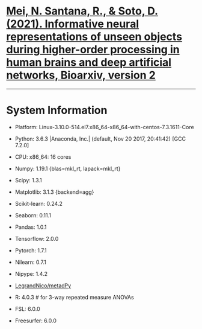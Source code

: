 # [Mei, N. Santana, R., & Soto, D. (2021). Informative neural representations of unseen objects during higher-order processing in human brains and deep artificial networks, Bioarxiv, version 2](https://www.biorxiv.org/content/10.1101/2021.01.12.426428v2)

---
# System Information
- Platform:      Linux-3.10.0-514.el7.x86_64-x86_64-with-centos-7.3.1611-Core
- Python:        3.6.3 |Anaconda, Inc.| (default, Nov 20 2017, 20:41:42)  [GCC 7.2.0]
- CPU:           x86_64: 16 cores
- Numpy:         1.19.1 {blas=mkl_rt, lapack=mkl_rt}
- Scipy:         1.3.1
- Matplotlib:    3.1.3 {backend=agg}
- Scikit-learn:  0.24.2
- Seaborn:       0.11.1
- Pandas:        1.0.1
- Tensorflow:    2.0.0
- Pytorch:       1.7.1
- Nilearn:       0.7.1
- Nipype:        1.4.2
- [LegrandNico/metadPy](https://github.com/LegrandNico/metadPy)

- R:             4.0.3 # for 3-way repeated measure ANOVAs

- FSL:           6.0.0
- Freesurfer:    6.0.0

